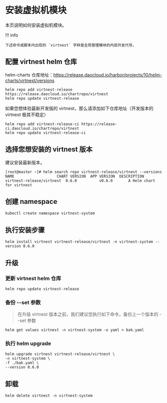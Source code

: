 # 安装虚拟机模块

本页说明如何安装虚拟机模块。

!!! info

    下述命令或脚本内出现的 `virtnest` 字样是全局管理模块的内部开发代号。

## 配置 virtnest helm 仓库

helm-charts 仓库地址：<https://release.daocloud.io/harbor/projects/10/helm-charts/virtnest/versions>

```shell
helm repo add virtnest-release https://release.daocloud.io/chartrepo/virtnest
helm repo update virtnest-release
```

如果您想体验最新开发版的 virtnest，那么请添加如下仓库地址（开发版本的 virtnest 极其不稳定）

```shell
helm repo add virtnest-release-ci https://release-ci.daocloud.io/chartrepo/virtnest
helm repo update virtnest-release-ci
```

## 选择您想安装的 virtnest 版本

建议安装最新版本。

```shell
[root@master ~]# helm search repo virtnest-release/virtnest --versions
NAME                   CHART VERSION  APP VERSION  DESCRIPTION
virtnest-release/virtnest  0.6.0          v0.6.0       A Helm chart for virtnest
```

## 创建 namespace

```shell
kubectl create namespace virtnest-system
```

## 执行安装步骤

```shell
helm install virtnest virtnest-release/virtnest -n virtnest-system --version 0.6.0
```

## 升级

### 更新 virtnest helm 仓库

```shell
helm repo update virtnest-release
```

### 备份 --set 参数

> 在升级 virtnest 版本之前，我们建议您执行如下命令，备份上一个版本的 --set 参数

```shell
helm get values virtnest -n virtnest-system -o yaml > bak.yaml
```

### 执行 helm upgrade

```shell
helm upgrade virtnest virtnest-release/virtnest \
-n virtnest-system \
-f ./bak.yaml \
--version 0.6.0
```

## 卸载

```shell
helm delete virtnest -n virtnest-system
```
